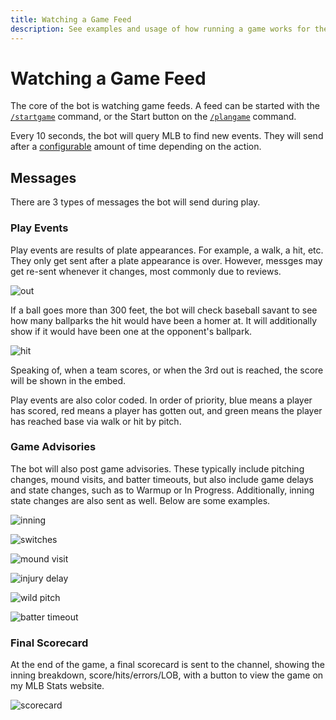 ```yaml
---
title: Watching a Game Feed
description: See examples and usage of how running a game works for the MLB Game Feed Discord bot
---
```


# Watching a Game Feed

The core of the bot is watching game feeds. A feed can be started with the [`/startgame`](/bots/discord/mlb-game-feed/commands/startgame) command, or the Start button on the [`/plangame`](/bots/discord/mlb-game-feed/commands/plangame) command.

Every 10 seconds, the bot will query MLB to find new events. They will send after a [configurable](/bots/discord/mlb-game-feed/commands/config) amount of time depending on the action.

## Messages

There are 3 types of messages the bot will send during play.

### Play Events

Play events are results of plate appearances. For example, a walk, a hit, etc. They only get sent after a plate appearance is over. However, messges may get re-sent whenever it changes, most commonly due to reviews.

![out](https://cdn.chew.pro/imgs/jFlqhGI.png)

If a ball goes more than 300 feet, the bot will check baseball savant to see how many ballparks the hit would have been a homer at. It will additionally show if it would have been one at the opponent's ballpark.

![hit](https://cdn.chew.pro/imgs/cRhRQDp.png)

Speaking of, when a team scores, or when the 3rd out is reached, the score will be shown in the embed.

Play events are also color coded. In order of priority, blue means a player has scored, red means a player has gotten out, and green means the player has reached base via walk or hit by pitch.

### Game Advisories

The bot will also post game advisories. These typically include pitching changes, mound visits, and batter timeouts, but also include game delays and state changes, such as to Warmup or In Progress. Additionally, inning state changes are also sent as well. Below are some examples.

![inning](https://cdn.chew.pro/imgs/XSZ2gXd.png)

![switches](https://cdn.chew.pro/imgs/wH8xWqs.png)

![mound visit](https://cdn.chew.pro/imgs/YB0WaRS.png)

![injury delay](https://cdn.chew.pro/imgs/kJ72Lam.png)

![wild pitch](https://cdn.chew.pro/imgs/gH1rttE.png)

![batter timeout](https://cdn.chew.pro/imgs/8JyuVk4.png)

### Final Scorecard

At the end of the game, a final scorecard is sent to the channel, showing the inning breakdown, score/hits/errors/LOB, with a button to view the game on my MLB Stats website.

![scorecard](https://cdn.chew.pro/imgs/y3P97b6.png)
